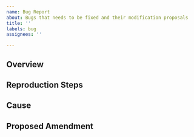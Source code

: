 ```yaml
---
name: Bug Report
about: Bugs that needs to be fixed and their modification proposals
title: ''
labels: bug
assignees: ''

---
```


## Overview

## Reproduction Steps

## Cause

## Proposed Amendment
